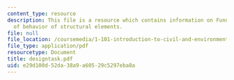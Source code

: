 ```yaml
---
content_type: resource
description: This file is a resource which contains information on Fundamental types
  of behavior of structural elements.
file: null
file_location: /coursemedia/1-101-introduction-to-civil-and-environmental-engineering-design-i-fall-2006/e29d100d52da38a9a60529c5297eba8a_designtask.pdf
file_type: application/pdf
resourcetype: Document
title: designtask.pdf
uid: e29d100d-52da-38a9-a605-29c5297eba8a
---
```


